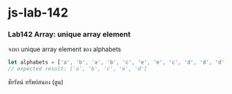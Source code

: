 # js-lab-142
### Lab142 Array: unique array element
จงหา unique array element ของ alphabets

```JavaScript
let alphabets = ['a', 'b', 'a', 'b', 'c', 'e', 'e', 'c', 'd', 'd', 'd', 'd'];
// expected result: ['a', 'b', 'c', 'e', 'd']
```
ชัยรัตน์ ทรัพย์สนอง (ตูน)
